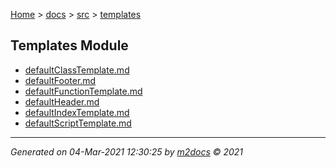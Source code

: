 [Home](../../index.md) > [docs](../../docs_index.md) > [src](../src_index.md) > [templates](templates_index.md)  

## Templates Module

- [defaultClassTemplate.md](defaultClassTemplate.md)
- [defaultFooter.md](defaultFooter.md)
- [defaultFunctionTemplate.md](defaultFunctionTemplate.md)
- [defaultHeader.md](defaultHeader.md)
- [defaultIndexTemplate.md](defaultIndexTemplate.md)
- [defaultScriptTemplate.md](defaultScriptTemplate.md)

***

*Generated on 04-Mar-2021 12:30:25 by [m2docs](https://github.com/crgnam-research/m2docs) © 2021*